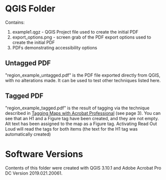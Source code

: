 # QGIS Folder
Contains:
1. example1.qgz - QGIS Project file used to create the initial PDF
2. export_options.png - screen grab of the PDF export options used to create the initial PDF
3. PDFs demonstrating accessibility options

## Untagged PDF
"region_example_untagged.pdf" is the PDF file exported directly from QGIS, with no alterations made. It can be used to test other techniques listed here.

## Tagged PDF
"region_example_tagged.pdf" is the result of tagging via the technique described in [Tagging Maps with Acrobat Professional](https://mn.gov/mnit/assets/map-tagging-acrobat-professional_tcm38-382613.pdf) (see page 3). You can see that an H1 and a Figure tag have been created, and they are not empty. Alt text has been assigned to the map as a Figure tag. Activating Read Out Loud will read the tags for both items (the text for the H1 tag was automatically created)

# Software Versions
Contents of this folder were created with QGIS 3.10.1 and Adobe Acrobat Pro DC Version 2019.021.20061.